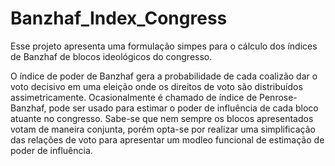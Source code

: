 # Banzhaf_Index_Congress
Esse projeto apresenta uma formulação simpes para o cálculo dos índices de Banzhaf de blocos ideológicos do congresso.

O índice de poder de Banzhaf gera a probabilidade de cada coalizão dar o voto decisivo em uma eleição onde os direitos de voto são distribuídos assimetricamente. Ocasionalmente é chamado de índice de Penrose-Banzhaf, pode ser usado para estimar o poder de influência de cada bloco atuante no congresso. Sabe-se que nem sempre os blocos apresentados votam de maneira conjunta, porém opta-se por realizar uma simplificação das relações de voto para apresentar um modleo funcional de estimação de poder de influência.
